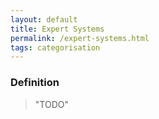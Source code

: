 ```yaml
---
layout: default
title: Expert Systems
permalink: /expert-systems.html
tags: categorisation
---
```


### Definition

> "TODO"
